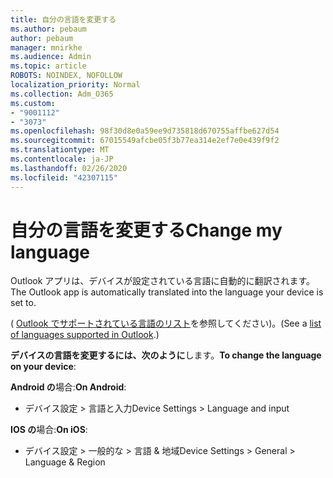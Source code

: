 ```yaml
---
title: 自分の言語を変更する
ms.author: pebaum
author: pebaum
manager: mnirkhe
ms.audience: Admin
ms.topic: article
ROBOTS: NOINDEX, NOFOLLOW
localization_priority: Normal
ms.collection: Adm_O365
ms.custom:
- "9001112"
- "3073"
ms.openlocfilehash: 98f30d8e0a59ee9d735818d670755affbe627d54
ms.sourcegitcommit: 67015549afcbe05f3b77ea314e2ef7e0e439f9f2
ms.translationtype: MT
ms.contentlocale: ja-JP
ms.lasthandoff: 02/26/2020
ms.locfileid: "42307115"
---
```

# <a name="change-my-language"></a><span data-ttu-id="74a09-102">自分の言語を変更する</span><span class="sxs-lookup"><span data-stu-id="74a09-102">Change my language</span></span>

<span data-ttu-id="74a09-103">Outlook アプリは、デバイスが設定されている言語に自動的に翻訳されます。</span><span class="sxs-lookup"><span data-stu-id="74a09-103">The Outlook app is automatically translated into the language your device is set to.</span></span> 

<span data-ttu-id="74a09-104">( [Outlook でサポートされている言語のリスト](https://acompli.helpshift.com/a/outlook/?s=general-questions&f=in-which-languages-is-your-app-translated)を参照してください)。</span><span class="sxs-lookup"><span data-stu-id="74a09-104">(See a [list of languages supported in Outlook](https://acompli.helpshift.com/a/outlook/?s=general-questions&f=in-which-languages-is-your-app-translated).)</span></span> 

<span data-ttu-id="74a09-105">**デバイスの言語を変更するには、次のように**します。</span><span class="sxs-lookup"><span data-stu-id="74a09-105">**To change the language on your device**:</span></span> 

<span data-ttu-id="74a09-106">**Android の**場合:</span><span class="sxs-lookup"><span data-stu-id="74a09-106">**On Android**:</span></span> 

- <span data-ttu-id="74a09-107">デバイス設定 > 言語と入力</span><span class="sxs-lookup"><span data-stu-id="74a09-107">Device Settings > Language and input</span></span> 

<span data-ttu-id="74a09-108">**IOS の**場合:</span><span class="sxs-lookup"><span data-stu-id="74a09-108">**On iOS**:</span></span> 

- <span data-ttu-id="74a09-109">デバイス設定 > 一般的な > 言語 & 地域</span><span class="sxs-lookup"><span data-stu-id="74a09-109">Device Settings > General > Language & Region</span></span> 
